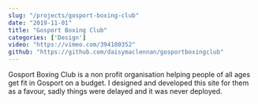 ```yaml
---
slug: "/projects/gosport-boxing-club"
date: "2019-11-01"
title: "Gosport Boxing Club"
categories: ['Design']
video: "https://vimeo.com/394180352"
github: "https://github.com/daisymaclennan/gosportboxingclub"
---
```


Gosport Boxing Club is a non profit organisation helping people of all ages get fit in Gosport on a budget. I designed and developed this site for them as a favour, sadly things were delayed and it was never deployed. 